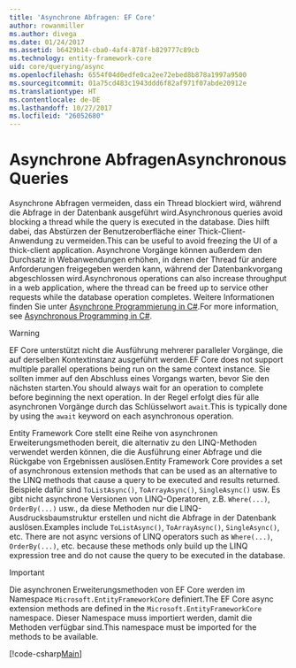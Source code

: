 ```yaml
---
title: 'Asynchrone Abfragen: EF Core'
author: rowanmiller
ms.author: divega
ms.date: 01/24/2017
ms.assetid: b6429b14-cba0-4af4-878f-b829777c89cb
ms.technology: entity-framework-core
uid: core/querying/async
ms.openlocfilehash: 6554f04d0edfe0ca2ee72ebed8b878a1997a9500
ms.sourcegitcommit: 01a75cd483c1943ddd6f82af971f07abde20912e
ms.translationtype: HT
ms.contentlocale: de-DE
ms.lasthandoff: 10/27/2017
ms.locfileid: "26052680"
---
```

# <a name="asynchronous-queries"></a><span data-ttu-id="55e52-102">Asynchrone Abfragen</span><span class="sxs-lookup"><span data-stu-id="55e52-102">Asynchronous Queries</span></span>

<span data-ttu-id="55e52-103">Asynchrone Abfragen vermeiden, dass ein Thread blockiert wird, während die Abfrage in der Datenbank ausgeführt wird.</span><span class="sxs-lookup"><span data-stu-id="55e52-103">Asynchronous queries avoid blocking a thread while the query is executed in the database.</span></span> <span data-ttu-id="55e52-104">Dies hilft dabei, das Abstürzen der Benutzeroberfläche einer Thick-Client-Anwendung zu vermeiden.</span><span class="sxs-lookup"><span data-stu-id="55e52-104">This can be useful to avoid freezing the UI of a thick-client application.</span></span> <span data-ttu-id="55e52-105">Asynchrone Vorgänge können außerdem den Durchsatz in Webanwendungen erhöhen, in denen der Thread für andere Anforderungen freigegeben werden kann, während der Datenbankvorgang abgeschlossen wird.</span><span class="sxs-lookup"><span data-stu-id="55e52-105">Asynchronous operations can also increase throughput in a web application, where the thread can be freed up to service other requests while the database operation completes.</span></span> <span data-ttu-id="55e52-106">Weitere Informationen finden Sie unter [Asynchrone Programmierung in C#](https://docs.microsoft.com/dotnet/csharp/async).</span><span class="sxs-lookup"><span data-stu-id="55e52-106">For more information, see [Asynchronous Programming in C#](https://docs.microsoft.com/dotnet/csharp/async).</span></span>

> [!WARNING]  
> <span data-ttu-id="55e52-107">EF Core unterstützt nicht die Ausführung mehrerer paralleler Vorgänge, die auf derselben Kontextinstanz ausgeführt werden.</span><span class="sxs-lookup"><span data-stu-id="55e52-107">EF Core does not support multiple parallel operations being run on the same context instance.</span></span> <span data-ttu-id="55e52-108">Sie sollten immer auf den Abschluss eines Vorgangs warten, bevor Sie den nächsten starten.</span><span class="sxs-lookup"><span data-stu-id="55e52-108">You should always wait for an operation to complete before beginning the next operation.</span></span> <span data-ttu-id="55e52-109">In der Regel erfolgt dies für alle asynchronen Vorgänge durch das Schlüsselwort `await`.</span><span class="sxs-lookup"><span data-stu-id="55e52-109">This is typically done by using the `await` keyword on each asynchronous operation.</span></span>

<span data-ttu-id="55e52-110">Entity Framework Core stellt eine Reihe von asynchronen Erweiterungsmethoden bereit, die alternativ zu den LINQ-Methoden verwendet werden können, die die Ausführung einer Abfrage und die Rückgabe von Ergebnissen auslösen.</span><span class="sxs-lookup"><span data-stu-id="55e52-110">Entity Framework Core provides a set of asynchronous extension methods that can be used as an alternative to the LINQ methods that cause a query to be executed and results returned.</span></span> <span data-ttu-id="55e52-111">Beispiele dafür sind `ToListAsync()`, `ToArrayAsync()`, `SingleAsync()` usw. Es gibt nicht asynchrone Versionen von LINQ-Operatoren, z.B. `Where(...)`, `OrderBy(...)` usw., da diese Methoden nur die LINQ-Ausdrucksbaumstruktur erstellen und nicht die Abfrage in der Datenbank auslösen.</span><span class="sxs-lookup"><span data-stu-id="55e52-111">Examples include `ToListAsync()`, `ToArrayAsync()`, `SingleAsync()`, etc. There are not async versions of LINQ operators such as `Where(...)`, `OrderBy(...)`, etc. because these methods only build up the LINQ expression tree and do not cause the query to be executed in the database.</span></span>

> [!IMPORTANT]  
> <span data-ttu-id="55e52-112">Die asynchronen Erweiterungsmethoden von EF Core werden im Namespace `Microsoft.EntityFrameworkCore` definiert.</span><span class="sxs-lookup"><span data-stu-id="55e52-112">The EF Core async extension methods are defined in the `Microsoft.EntityFrameworkCore` namespace.</span></span> <span data-ttu-id="55e52-113">Dieser Namespace muss importiert werden, damit die Methoden verfügbar sind.</span><span class="sxs-lookup"><span data-stu-id="55e52-113">This namespace must be imported for the methods to be available.</span></span>

[!code-csharp[Main](../../../samples/core/Querying/Querying/Async/Sample.cs#Sample)]
